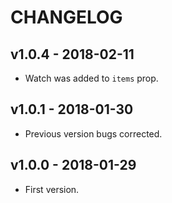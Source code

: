 # CHANGELOG

## v1.0.4 - 2018-02-11

* Watch was added to `items` prop.

## v1.0.1 - 2018-01-30

* Previous version bugs corrected.

## v1.0.0 - 2018-01-29

* First version.